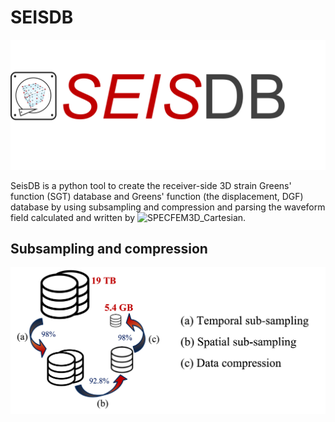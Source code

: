 # SEISDB

![SEISGEN](./doc/figs/seisdb_logo.png)

SeisDB is a python tool to create the receiver-side 3D strain Greens' function (SGT) database 
and Greens' function (the displacement, DGF) database by using subsampling and compression and
parsing the waveform field calculated and written by ![SPECFEM3D_Cartesian](https://github.com/Liang-Ding/specfem3d).


## Subsampling and compression
![SEISGEN](./doc/figs/seisdb_storage.png)

